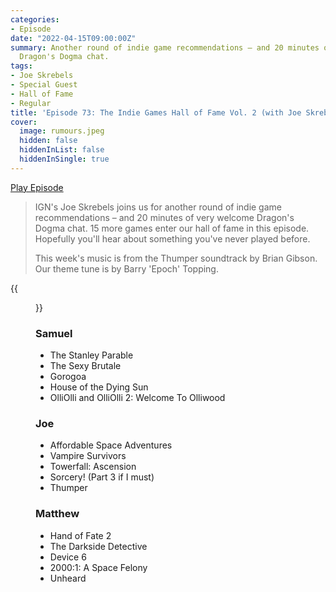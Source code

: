 ```yaml
---
categories:
- Episode
date: "2022-04-15T09:00:00Z"
summary: Another round of indie game recommendations – and 20 minutes of very welcome
  Dragon's Dogma chat.
tags:
- Joe Skrebels
- Special Guest
- Hall of Fame
- Regular
title: 'Episode 73: The Indie Games Hall of Fame Vol. 2 (with Joe Skrebels)'
cover: 
  image: rumours.jpeg
  hidden: false
  hiddenInList: false
  hiddenInSingle: true
---
```


[Play Episode](https://www.patreon.com/posts/episode-73-indie-65122006)

> IGN's Joe Skrebels joins us for another round of indie game recommendations – and 20 minutes of very welcome Dragon's Dogma chat. 15 more games enter our hall of fame in this episode. Hopefully you'll hear about something you've never played before.
>
> This week's music is from the Thumper soundtrack by Brian Gibson. Our theme tune is by Barry 'Epoch' Topping.

{{<figure 
    src="rumours.jpeg" 
    caption="Image Credit: Naeslyn" 
    alt="Rumours'">}}

### Samuel
- The Stanley Parable
- The Sexy Brutale
- Gorogoa
- House of the Dying Sun
- OlliOlli and OlliOlli 2: Welcome To Olliwood

### Joe

- Affordable Space Adventures
- Vampire Survivors
- Towerfall: Ascension
- Sorcery! (Part 3 if I must)
- Thumper

### Matthew

- Hand of Fate 2
- The Darkside Detective
- Device 6
- 2000:1: A Space Felony
- Unheard